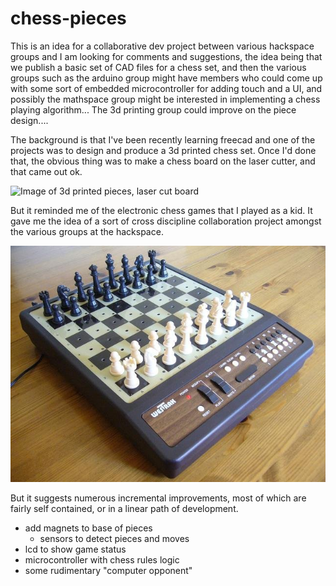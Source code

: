 # chess-pieces


This is an idea for a collaborative dev project between various hackspace groups and I am looking for comments and suggestions, the idea being that we publish a basic set of CAD files for a chess set, and then the various groups such as the arduino group might have members who could come up with some sort of embedded microcontroller for adding touch and a UI, and possibly the mathspace group might be interested in implementing a chess playing algorithm... The 3d printing group could improve on the piece design....

The background is that I've been recently learning freecad and one of the projects was to design and produce a 3d printed chess set. Once I'd done that, the obvious thing was to make a chess board on the laser cutter, and that came out ok.

![Image of 3d printed pieces, laser cut board](https://farm8.staticflickr.com/7617/16416850174_e6f2cb3930_z.jpg)

But it reminded me of the electronic chess games that I played as a kid. It gave me the idea of a sort of cross discipline collaboration project amongst the various groups at the hackspace.

![Image of electronic chess board](https://github.com/tolland/chess-pieces/blob/master/media/Westrak_Computer_Chess__7__25_x_25.JPG?raw=true)

But it suggests numerous incremental improvements, most of which are fairly self contained, or in a linear path of development.

- add magnets to base of pieces
  - sensors to detect pieces and moves
- lcd to show game status
- microcontroller with chess rules logic
- some rudimentary "computer opponent"





​
